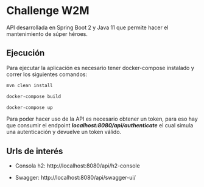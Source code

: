 # Challenge W2M

API desarrollada en Spring Boot 2 y Java 11 que permite hacer el mantenimiento de súper héroes.

## Ejecución

Para ejecutar la aplicación es necesario tener docker-compose instalado y correr los siguientes comandos:

```bash
mvn clean install
```
```bash
docker-compose build
```
```bash
docker-compose up
```

Para poder hacer uso de la API es necesario obtener un token, para eso hay que consumir el endpoint ***localhost:8080/api/authenticate*** el cual simula una autenticación y devuelve un token válido.

## Urls de interés

- Consola h2: http://localhost:8080/api/h2-console

- Swagger: http://localhost:8080/api/swagger-ui/